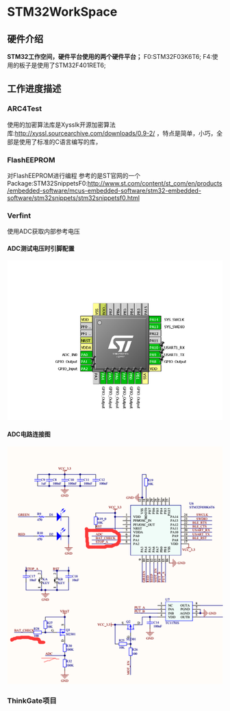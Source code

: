 # STM32WorkSpace
## 硬件介绍
**STM32工作空间，硬件平台使用的两个硬件平台；**
F0:STM32F03K6T6;
F4:使用的板子是使用了STM32F401RET6;

## 工作进度描述
### ARC4Test
使用的加密算法库是Xysslk开源加密算法库:http://xyssl.sourcearchive.com/downloads/0.9-2/
，特点是简单，小巧，全部是使用了标准的C语言编写的库，
### FlashEEPROM
对FlashEEPROM进行编程
参考的是ST官网的一个Package:STM32SnippetsF0:http://www.st.com/content/st_com/en/products/embedded-software/mcus-embedded-software/stm32-embedded-software/stm32snippets/stm32snippetsf0.html
### Verfint
使用ADC获取内部参考电压
#### ADC测试电压时引脚配置
![ADC测试电压时引脚配置](https://github.com/Twsa/STM32WorkSpace/blob/master/F0/STM32F03K6T6/Verfint/Graph/1.png)
#### ADC电路连接图
![ADC测试电压时引脚配置](https://github.com/Twsa/STM32WorkSpace/blob/master/F0/STM32F03K6T6/Verfint/Graph/2.png)

### ThinkGate项目
